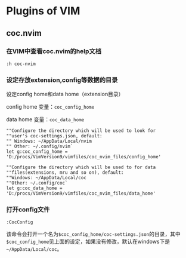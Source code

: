 # Plugins of VIM



## coc.nvim

### 在VIM中查看coc.nvim的help文档

```vim
:h coc-nvim
```



### 设定存放extension,config等数据的目录

设定config home和data home（extension目录）

config home 变量：`coc_config_home`

data home 变量：`coc_data_home`

```vim
""Configure the directory which will be used to look for
""user's coc-settings.json, default:
"" Windows: ~/AppData/Local/nvim
"" Other: ~/.config/nvim`
let g:coc_config_home = 'D:/procs/VimVersion9/vimfiles/coc_nvim_files/config_home'

""Configure the directory which will be used to for data
""files(extensions, mru and so on), default:
""Windows: ~/AppData/Local/coc
""Other: ~/.config/coc`
let g:coc_data_home = 'D:/procs/VimVersion9/vimfiles/coc_nvim_files/data_home'
```



### 打开config文件

```vim
:CocConfig
```

该命令会打开一个名为`$coc_config_home/coc-settings.json`的目录，其中`$coc_config_home`见上面的设定，如果没有修改，默认在windows下是`~/AppData/Local/coc`。